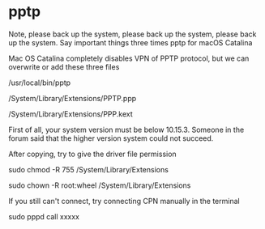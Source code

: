 # pptp
Note, please back up the system, please back up the system, please back up the system. Say important things three times
pptp for macOS Catalina

Mac OS Catalina completely disables VPN of PPTP protocol, but we can overwrite or add these three files

/usr/local/bin/pptp  

/System/Library/Extensions/PPTP.ppp 

/System/Library/Extensions/PPP.kext 


First of all, your system version must be below 10.15.3. Someone in the forum said that the higher version system could not succeed.

After copying, try to give the driver file permission

sudo chmod -R 755 /System/Library/Extensions

sudo chown -R root:wheel /System/Library/Extensions

If you still can't connect, try connecting CPN manually in the terminal

sudo pppd call xxxxx
